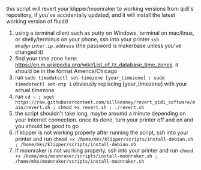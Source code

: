 this script will revert your klipper/moonraker to working versions from qidi's repository, if you've accidentally updated, and it will install the latest working version of fluidd

1. using a terminal client such as putty on Windows, terminal on mac/linux, or shelly/terminus on your phone, ssh into your printer `ssh mks@printer.ip.address` (the password is makerbase unless you've changed it)
2. find your time zone here: https://en.m.wikipedia.org/wiki/List_of_tz_database_time_zones. it should be in the format America/Chicago
3. run `sudo timedatectl set-timezone [your_timezone] ; sudo timedatectl set-ntp 1` obviously replacing [your_timezone] with your actual timezone
4. run `cd ~ ; wget https://raw.githubusercontent.com/billkenney/revert_qidi_software/main/revert.sh ; chmod +x revert.sh ; ./revert.sh`
5. the script shouldn't take long, maybe aroumd a minute depending on your internet connection. once its done, turn your printer off and on and you should be good to go
6. if klipper is not working properly after running the script, ssh into your printer and run `chmod +x /home/mks/klipper/scripts/install-debian.sh ; /home/mks/klipper/scripts/install-debian.sh`
7. if moonraker is not working properly, ssh into your printer and run `chmod +x /home/mks/moonraker/scripts/install-moonraker.sh ; /home/mks/moonraker/scripts/install-moonraker.sh`